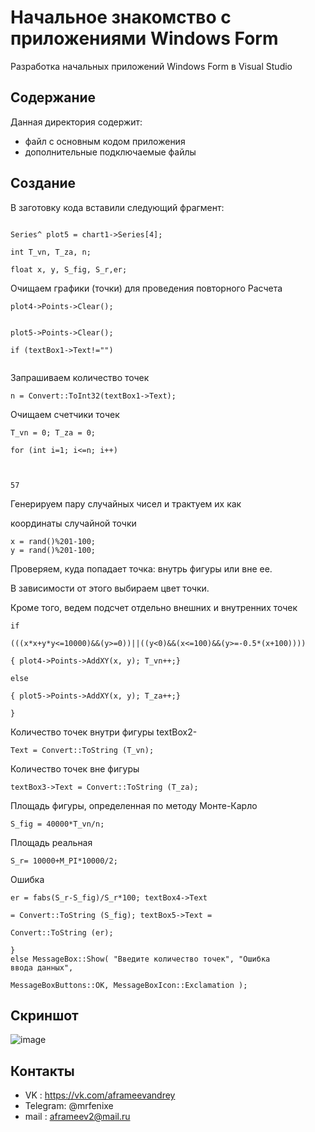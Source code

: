# Начальное знакомство с приложениями Windows Form
Разработка начальных приложений Windows Form в Visual Studio

## Содержание
Данная директория содержит:

 - файл с основным кодом приложения 
 - дополнительные подключаемые файлы
 
 ## Создание
 
 В заготовку кода вставили следующий фрагмент:
 
``` Series^ plot4 = chart1->Series[3];

Series^ plot5 = chart1->Series[4];

int T_vn, T_za, n;

float x, y, S_fig, S_r,er;
```
Очищаем графики (точки) для проведения повторного Расчета
```
plot4->Points->Clear();


plot5->Points->Clear();

if (textBox1->Text!="")


```
Запрашиваем количество точек
```
n = Convert::ToInt32(textBox1->Text);
```
Очищаем счетчики точек
```
T_vn = 0; T_za = 0;

for (int i=1; i<=n; i++)



57
```
Генерируем пару случайных чисел и трактуем их как

координаты случайной точки
```
x = rand()%201-100; 
y = rand()%201-100;
```
Проверяем, куда попадает точка: внутрь фигуры или вне ее.

В зависимости от этого выбираем цвет точки.

Кроме того, ведем подсчет отдельно внешних и внутренних точек
```
if

(((x*x+y*y<=10000)&&(y>=0))||((y<0)&&(x<=100)&&(y>=-0.5*(x+100))))

{ plot4->Points->AddXY(x, y); T_vn++;}

else

{ plot5->Points->AddXY(x, y); T_za++;}

}
```
Количество точек внутри фигуры textBox2-
```
Text = Convert::ToString (T_vn);
```
Количество точек вне фигуры
```
textBox3->Text = Convert::ToString (T_za);
```
 Площадь фигуры, определенная по методу Монте-Карло
```
S_fig = 40000*T_vn/n;
```
Площадь реальная
```
S_r= 10000+M_PI*10000/2;
```
Ошибка
```
er = fabs(S_r-S_fig)/S_r*100; textBox4->Text

= Convert::ToString (S_fig); textBox5->Text =

Convert::ToString (er);

}
else MessageBox::Show( "Введите количество точек", "Ошибка
ввода данных",

MessageBoxButtons::OK, MessageBoxIcon::Exclamation );

```

## Скриншот
![image](https://user-images.githubusercontent.com/44202889/245389960-7469fe32-861d-4ca3-bb54-def2aa244ab8.png)

## Контакты
- VK : https://vk.com/aframeevandrey
- Telegram: @mrfenixe
- mail : aframeev2@mail.ru
